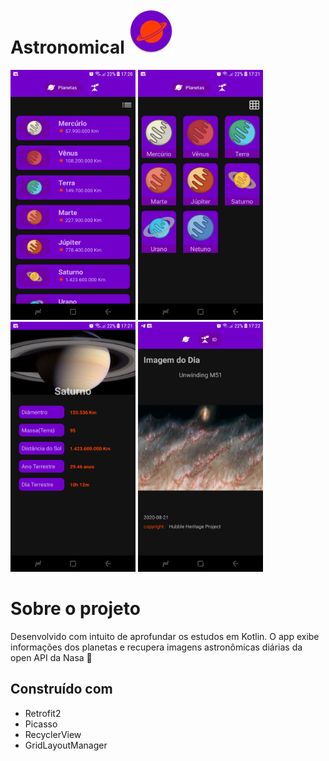 <h1>
Astronomical
<img src="app/src/main/res/mipmap-hdpi/ic_launcher_round.png">
</h1>

<img src="screenShots/device-2020-08-21-172044.png" width=200 height=400> <img src="screenShots/device-2020-08-21-172126.png" width=200 height=400> <img src="screenShots/device-2020-08-21-172156.png" width=200 height=400> <img src="screenShots/device-2020-08-21-172219.png" width=200 height=400>

# Sobre o projeto
 Desenvolvido com intuito de aprofundar os estudos em Kotlin. O app exibe informações dos planetas e recupera imagens astronômicas diárias da open API da Nasa 🚀

## Construído com 
* Retrofit2
* Picasso
* RecyclerView
* GridLayoutManager

